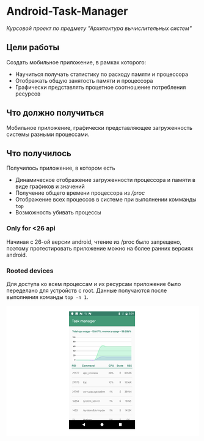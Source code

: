 # Android-Task-Manager

*Курсовой проект по предмету "Архитектура вычислительных систем"*  

## Цели работы  
Создать мобильное приложение, в рамках которого:
* Научиться получать статистику по расходу памяти и процессора  
* Отображать общую занятость памяти и процессора
* Графически представлять процетное соотношение потребления ресурсов

## Что должно получиться  
Мобильное приложение, графически представляющее загруженность системы разными процессами.

## Что получилось
Получилось приложение, в котором есть 
* Динамическое отображение загруженности процессора и памяти в виде графиков и значений
* Получение общего времени процессора из */proc*
* Отображение всех процессов в системе при выполнении комманды `top`
* Возможность убивать процессы

### Only for <26 api  
Начиная с 26-ой версии android, чтение из /proc было запрещено, поэтому протестировать приложение можно на более ранних версиях android. 

### Rooted devices
Для доступа ко всем процессам и их ресурсам приложение было переделано для устройств с root. Данные получаются после выполнения команды `top -n 1`. 

 ![screen](./screenshot.png)
